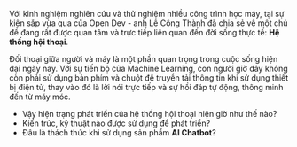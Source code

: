 Với kinh nghiệm nghiên cứu và thử nghiệm nhiều công trình học máy, tại sự kiện sắp vừa qua của Open Dev - anh Lê Công Thành đã chia sẻ về một chủ đề đang rất được quan tâm và trực tiếp liên quan đến đời sống thực tế: **Hệ thống hội thoại**.

Đối thoại giữa người và máy là một phần quan trọng trong cuộc sống hiện đại ngày nay. Với sự tiến bộ của Machine Learning, con người giờ đây không còn phải sử dụng bàn phím và chuột để truyền tải thông tin khi sử dụng thiết bị điện tử, thay vào đó là lời nói trực tiếp và sự hồi đáp tự động, thông minh đến từ máy móc.

- Vậy hiện trạng phát triển của hệ thống hội thoại hiện giờ như thế nào?
- Kiến trúc, kỹ thuật nào được sử dụng để phát triển?
- Đâu là thách thức khi sử dụng sản phẩm **AI Chatbot**?